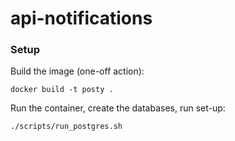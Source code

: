 # api-notifications



###  Setup


Build the image (one-off action):

```
docker build -t posty .
```

Run the container, create the databases, run set-up:

```
./scripts/run_postgres.sh
```
